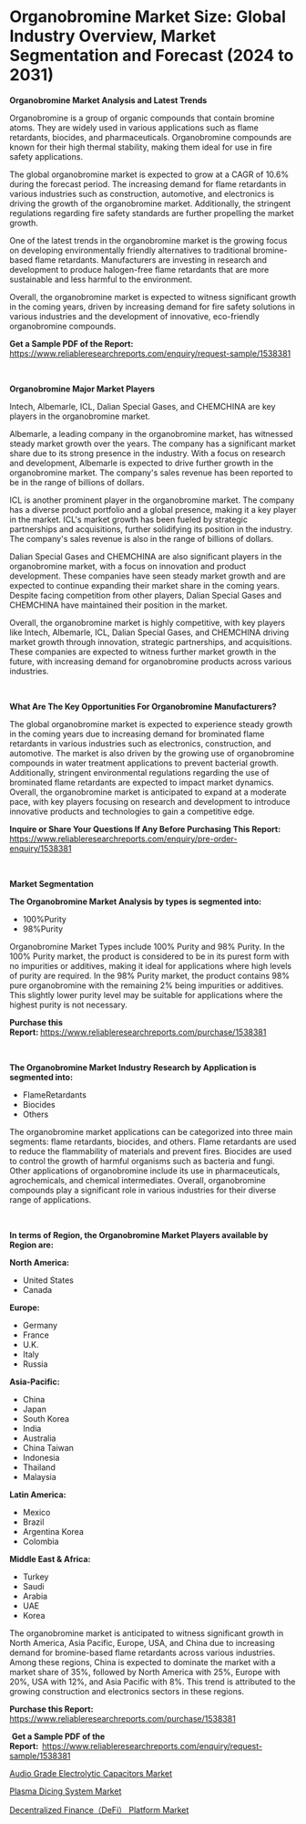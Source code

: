 <p><h1>Organobromine Market Size: Global Industry Overview, Market Segmentation and Forecast (2024 to 2031)</h1></p><p><strong>Organobromine Market Analysis and Latest Trends</strong></p>
<p><p>Organobromine is a group of organic compounds that contain bromine atoms. They are widely used in various applications such as flame retardants, biocides, and pharmaceuticals. Organobromine compounds are known for their high thermal stability, making them ideal for use in fire safety applications.</p><p>The global organobromine market is expected to grow at a CAGR of 10.6% during the forecast period. The increasing demand for flame retardants in various industries such as construction, automotive, and electronics is driving the growth of the organobromine market. Additionally, the stringent regulations regarding fire safety standards are further propelling the market growth.</p><p>One of the latest trends in the organobromine market is the growing focus on developing environmentally friendly alternatives to traditional bromine-based flame retardants. Manufacturers are investing in research and development to produce halogen-free flame retardants that are more sustainable and less harmful to the environment.</p><p>Overall, the organobromine market is expected to witness significant growth in the coming years, driven by increasing demand for fire safety solutions in various industries and the development of innovative, eco-friendly organobromine compounds.</p></p>
<p><strong>Get a Sample PDF of the Report:&nbsp;</strong> <a href="https://www.reliableresearchreports.com/enquiry/request-sample/1538381">https://www.reliableresearchreports.com/enquiry/request-sample/1538381</a></p>
<p>&nbsp;</p>
<p><strong>Organobromine Major Market Players</strong></p>
<p><p>Intech, Albemarle, ICL, Dalian Special Gases, and CHEMCHINA are key players in the organobromine market. </p><p>Albemarle, a leading company in the organobromine market, has witnessed steady market growth over the years. The company has a significant market share due to its strong presence in the industry. With a focus on research and development, Albemarle is expected to drive further growth in the organobromine market. The company's sales revenue has been reported to be in the range of billions of dollars.</p><p>ICL is another prominent player in the organobromine market. The company has a diverse product portfolio and a global presence, making it a key player in the market. ICL's market growth has been fueled by strategic partnerships and acquisitions, further solidifying its position in the industry. The company's sales revenue is also in the range of billions of dollars.</p><p>Dalian Special Gases and CHEMCHINA are also significant players in the organobromine market, with a focus on innovation and product development. These companies have seen steady market growth and are expected to continue expanding their market share in the coming years. Despite facing competition from other players, Dalian Special Gases and CHEMCHINA have maintained their position in the market.</p><p>Overall, the organobromine market is highly competitive, with key players like Intech, Albemarle, ICL, Dalian Special Gases, and CHEMCHINA driving market growth through innovation, strategic partnerships, and acquisitions. These companies are expected to witness further market growth in the future, with increasing demand for organobromine products across various industries.</p></p>
<p>&nbsp;</p>
<p><strong>What Are The Key Opportunities For Organobromine Manufacturers?</strong></p>
<p><p>The global organobromine market is expected to experience steady growth in the coming years due to increasing demand for brominated flame retardants in various industries such as electronics, construction, and automotive. The market is also driven by the growing use of organobromine compounds in water treatment applications to prevent bacterial growth. Additionally, stringent environmental regulations regarding the use of brominated flame retardants are expected to impact market dynamics. Overall, the organobromine market is anticipated to expand at a moderate pace, with key players focusing on research and development to introduce innovative products and technologies to gain a competitive edge.</p></p>
<p><strong>Inquire or Share Your Questions If Any Before Purchasing This Report:</strong> <a href="https://www.reliableresearchreports.com/enquiry/pre-order-enquiry/1538381">https://www.reliableresearchreports.com/enquiry/pre-order-enquiry/1538381</a></p>
<p>&nbsp;</p>
<p><strong>Market Segmentation</strong></p>
<p><strong>The Organobromine Market Analysis by types is segmented into:</strong></p>
<p><ul><li>100%Purity</li><li>98%Purity</li></ul></p>
<p><p>Organobromine Market Types include 100% Purity and 98% Purity. In the 100% Purity market, the product is considered to be in its purest form with no impurities or additives, making it ideal for applications where high levels of purity are required. In the 98% Purity market, the product contains 98% pure organobromine with the remaining 2% being impurities or additives. This slightly lower purity level may be suitable for applications where the highest purity is not necessary.</p></p>
<p><strong>Purchase this Report:&nbsp;</strong><a href="https://www.reliableresearchreports.com/purchase/1538381">https://www.reliableresearchreports.com/purchase/1538381</a></p>
<p>&nbsp;</p>
<p><strong>The Organobromine Market Industry Research by Application is segmented into:</strong></p>
<p><ul><li>FlameRetardants</li><li>Biocides</li><li>Others</li></ul></p>
<p><p>The organobromine market applications can be categorized into three main segments: flame retardants, biocides, and others. Flame retardants are used to reduce the flammability of materials and prevent fires. Biocides are used to control the growth of harmful organisms such as bacteria and fungi. Other applications of organobromine include its use in pharmaceuticals, agrochemicals, and chemical intermediates. Overall, organobromine compounds play a significant role in various industries for their diverse range of applications.</p></p>
<p>&nbsp;</p>
<p><strong>In terms of Region, the Organobromine Market Players available by Region are:</strong></p>
<p>
    <p> <strong> North America: </strong>
        <ul>
            <li>United States</li>
            <li>Canada</li>
        </ul>
        </p> 
    <p> <strong> Europe: </strong>
        <ul>
            <li>Germany</li>
            <li>France</li>
            <li>U.K.</li>
            <li>Italy</li>
            <li>Russia</li>
        </ul>
        </p> 
    <p> <strong> Asia-Pacific: </strong>
        <ul>
            <li>China</li>
            <li>Japan</li>
            <li>South Korea</li>
            <li>India</li>
            <li>Australia</li>
            <li>China Taiwan</li>
            <li>Indonesia</li>
            <li>Thailand</li>
            <li>Malaysia</li>
        </ul>
        </p> 
    <p> <strong> Latin America: </strong>
        <ul>
            <li>Mexico</li>
            <li>Brazil</li>
            <li>Argentina Korea</li>
            <li>Colombia</li>
        </ul>
        </p> 
    <p> <strong> Middle East & Africa: </strong>
        <ul>
            <li>Turkey</li>
            <li>Saudi</li>
            <li>Arabia</li>
            <li>UAE</li>
            <li>Korea</li>
        </ul>
    </p>
    </p>
<p><p>The organobromine market is anticipated to witness significant growth in North America, Asia Pacific, Europe, USA, and China due to increasing demand for bromine-based flame retardants across various industries. Among these regions, China is expected to dominate the market with a market share of 35%, followed by North America with 25%, Europe with 20%, USA with 12%, and Asia Pacific with 8%. This trend is attributed to the growing construction and electronics sectors in these regions.</p></p>
<p><strong>Purchase this Report: </strong><a href="https://www.reliableresearchreports.com/purchase/1538381">https://www.reliableresearchreports.com/purchase/1538381</a></p>
<p>&nbsp;<strong>Get a Sample PDF of the Report:&nbsp;&nbsp;</strong><a href="https://www.reliableresearchreports.com/enquiry/request-sample/1538381">https://www.reliableresearchreports.com/enquiry/request-sample/1538381</a></p>
<p><strong></strong></p>
<p><p><a href="https://view.publitas.com/reportprime-1/audio-grade-electrolytic-capacitors-market-research-report-forecasted-for-period-from-2023-2030-by-market-type-market-application-and-region/">Audio Grade Electrolytic Capacitors Market</a></p><p><a href="https://view.publitas.com/reportprime-1/insights-into-plasma-dicing-system-market-size-analysing-market-share-trends-and-growth-from-2023-to-2030/">Plasma Dicing System Market</a></p><p><a href="https://view.publitas.com/reportprime-1/decentralized-finance-defi-platform-market-size-and-examines-its-market-scope-with-a-primary-focus-on-growth-opportunities-and-forecasted-trends-spanning-from-2023-to-2030/">Decentralized Finance（DeFi） Platform Market</a></p></p>